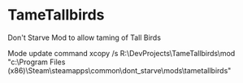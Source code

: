 # TameTallbirds
Don't Starve Mod to allow taming of Tall Birds

Mode update command
xcopy /s R:\DevProjects\TameTallbirds\mod "c:\Program Files (x86)\Steam\steamapps\common\dont_starve\mods\tametallbirds"

